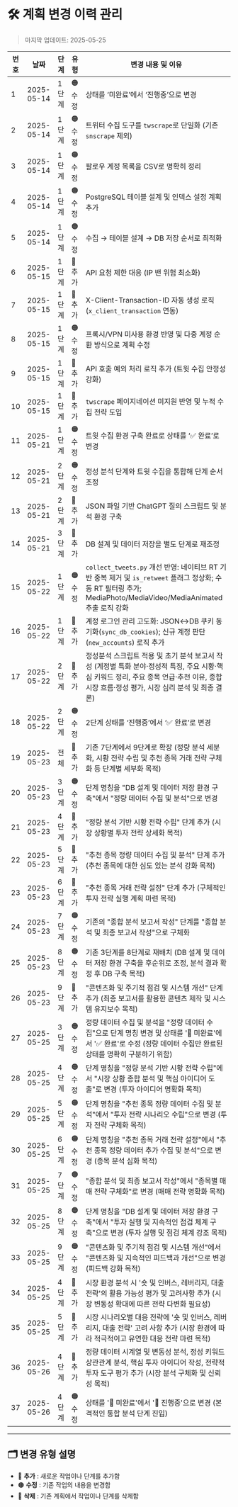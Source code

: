 # 🛠️ 계획 변경 이력 관리

> 마지막 업데이트: 2025-05-25

| 번호 | 날짜         | 단계  | 유형    | 변경 내용 및 이유                                                                                                                     |
| -- | ---------- | --- | ----- | ------------------------------------------------------------------------------------------------------------------------------ |
| 1  | 2025-05-14 | 1단계 | 🟠 수정 | 상태를 ‘미완료’에서 ‘진행중’으로 변경                                                                                                         |
| 2  | 2025-05-14 | 1단계 | 🟠 수정 | 트위터 수집 도구를 `twscrape`로 단일화 (기존 `snscrape` 제외)                                                                                  |
| 3  | 2025-05-14 | 1단계 | 🟠 수정 | 팔로우 계정 목록을 CSV로 명확히 정리                                                                                                         |
| 4  | 2025-05-14 | 1단계 | 🟠 수정 | PostgreSQL 테이블 설계 및 인덱스 설정 계획 추가                                                                                               |
| 5  | 2025-05-14 | 1단계 | 🟠 수정 | 수집 → 테이블 설계 → DB 저장 순서로 최적화                                                                                                    |
| 6  | 2025-05-15 | 1단계 | 🔵 추가 | API 요청 제한 대응 (IP 밴 위험 최소화)                                                                                                     |
| 7  | 2025-05-15 | 1단계 | 🔵 추가 | X-Client-Transaction-ID 자동 생성 로직 (`x_client_transaction` 연동)                                                                   |
| 8  | 2025-05-15 | 1단계 | 🟠 수정 | 프록시/VPN 미사용 환경 반영 및 다중 계정 순환 방식으로 계획 수정                                                                                        |
| 9  | 2025-05-15 | 1단계 | 🔵 추가 | API 호출 예외 처리 로직 추가 (트윗 수집 안정성 강화)                                                                                              |
| 10 | 2025-05-15 | 1단계 | 🔵 추가 | `twscrape` 페이지네이션 미지원 반영 및 누적 수집 전략 도입                                                                                         |
| 11 | 2025-05-21 | 1단계 | 🟠 수정 | 트윗 수집 환경 구축 완료로 상태를 ‘✅ 완료’로 변경                                                                                                 |
| 12 | 2025-05-21 | 2단계 | 🟠 수정 | 정성 분석 단계와 트윗 수집을 통합해 단계 순서 조정                                                                                                  |
| 13 | 2025-05-21 | 2단계 | 🔵 추가 | JSON 파일 기반 ChatGPT 질의 스크립트 및 분석 환경 구축                                                                                          |
| 14 | 2025-05-21 | 3단계 | 🔵 추가 | DB 설계 및 데이터 저장을 별도 단계로 재조정                                                                                                     |
| 15 | 2025-05-22 | 1단계 | 🟠 수정 | `collect_tweets.py` 개선 반영: 네이티브 RT 기반 중복 제거 및 `is_retweet` 플래그 정상화; 수동 RT 필터링 추가; MediaPhoto/MediaVideo/MediaAnimated 추출 로직 강화 |
| 16 | 2025-05-22 | 1단계 | 🔵 추가 | 계정 로그인 관리 고도화: JSON↔DB 쿠키 동기화(`sync_db_cookies`); 신규 계정 판단(`new_accounts`) 로직 추가                                               |
| 17 | 2025-05-22 | 2단계 | 🔵 추가 | 정성분석 스크립트 적용 및 초기 분석 보고서 작성 (계정별 특화 분야·정성적 특징, 주요 시황·핵심 키워드 정리, 주요 종목 언급·추천 이유, 종합 시장 흐름·정성 평가, 시장 심리 분석 및 최종 결론)              |
| 18 | 2025-05-22 | 2단계 | 🟠 수정 | 2단계 상태를 ‘진행중’에서 ‘✅ 완료’로 변경                                                                                                     |
| 19 | 2025-05-23 | 전체  | 🔵 추가 | 기존 7단계에서 9단계로 확장 (정량 분석 세분화, 시황 전략 수립 및 추천 종목 거래 전략 구체화 등 단계별 세부화 목적)                                                          |
| 20 | 2025-05-23 | 3단계 | 🟠 수정 | 단계 명칭을 "DB 설계 및 데이터 저장 환경 구축"에서 "정량 데이터 수집 및 분석"으로 변경                                                                          |
| 21 | 2025-05-23 | 4단계 | 🔵 추가 | "정량 분석 기반 시황 전략 수립" 단계 추가 (시장 상황별 투자 전략 상세화 목적)                                                                                |
| 22 | 2025-05-23 | 5단계 | 🔵 추가 | "추천 종목 정량 데이터 수집 및 분석" 단계 추가 (추천 종목에 대한 심도 있는 분석 강화 목적)                                                                        |
| 23 | 2025-05-23 | 6단계 | 🔵 추가 | "추천 종목 거래 전략 설정" 단계 추가 (구체적인 투자 전략 실행 계획 마련 목적)                                                                                |
| 24 | 2025-05-23 | 7단계 | 🟠 수정 | 기존의 "종합 분석 보고서 작성" 단계를 "종합 분석 및 최종 보고서 작성"으로 구체화                                                                               |
| 25 | 2025-05-23 | 8단계 | 🟠 수정 | 기존 3단계를 8단계로 재배치 (DB 설계 및 데이터 저장 환경 구축을 후순위로 조정, 분석 결과 확정 후 DB 구축 목적)                                                          |
| 26 | 2025-05-23 | 9단계 | 🔵 추가 | "콘텐츠화 및 주기적 점검 및 시스템 개선" 단계 추가 (최종 보고서를 활용한 콘텐츠 제작 및 시스템 유지보수 목적)                                                              |
| 27 | 2025-05-25 | 3단계 | 🟠 수정 | 정량 데이터 수집 및 분석을 "정량 데이터 수집"으로 단계 명칭 변경 및 상태를 '🔲 미완료'에서 '✅ 완료'로 수정 (정량 데이터 수집만 완료된 상태를 명확히 구분하기 위함) |
| 28 | 2025-05-25 | 4단계 | 🟠 수정 | 단계 명칭을 "정량 분석 기반 시황 전략 수립"에서 "시장 상황 종합 분석 및 핵심 아이디어 도출"로 변경 (투자 아이디어 명확화 목적)                        |
| 29 | 2025-05-25 | 5단계 | 🟠 수정 | 단계 명칭을 "추천 종목 정량 데이터 수집 및 분석"에서 "투자 전략 시나리오 수립"으로 변경 (투자 전략 구체화 목적)                                 |
| 30 | 2025-05-25 | 6단계 | 🟠 수정 | 단계 명칭을 "추천 종목 거래 전략 설정"에서 "추천 종목 정량 데이터 추가 수집 및 분석"으로 변경 (종목 분석 심화 목적)                              |
| 31 | 2025-05-25 | 7단계 | 🟠 수정 | "종합 분석 및 최종 보고서 작성"에서 "종목별 매매 전략 구체화"로 변경 (매매 전략 명확화 목적)                                            |
| 32 | 2025-05-25 | 8단계 | 🟠 수정 | 단계 명칭을 "DB 설계 및 데이터 저장 환경 구축"에서 "투자 실행 및 지속적인 점검 체계 구축"으로 변경 (투자 실행 및 점검 체계 강조 목적)                  |
| 33 | 2025-05-25 | 9단계 | 🟠 수정 | "콘텐츠화 및 주기적 점검 및 시스템 개선"에서 "콘텐츠화 및 지속적인 피드백과 개선"으로 변경 (피드백 강화 목적)                                   |
| 34 | 2025-05-25 | 4단계 | 🔵 추가 | 시장 환경 분석 시 '숏 및 인버스, 레버리지, 대출 전략'의 활용 가능성 평가 및 고려사항 추가 (시장 변동성 확대에 따른 전략 다변화 필요성) |
| 35 | 2025-05-25 | 5단계 | 🔵 추가 | 시장 시나리오별 대응 전략에 '숏 및 인버스, 레버리지, 대출 전략' 고려 사항 추가 (시장 환경에 따라 적극적이고 유연한 대응 전략 마련 목적) |
| 36 | 2025-05-26 | 4단계 | 🔵 추가 | 정량 데이터 시계열 및 변동성 분석, 정성 키워드 상관관계 분석, 핵심 투자 아이디어 작성, 전략적 투자 도구 평가 추가 (시장 분석 구체화 및 신뢰성 목적)                                       |
| 37 | 2025-05-26 | 4단계 | 🟠 수정 | 상태를 '🔲 미완료'에서 '🔶 진행중'으로 변경 (본격적인 통합 분석 단계 진입)                                                                                |

---

## 🗂️ **변경 유형 설명**

* 🔵 **추가** : 새로운 작업이나 단계를 추가함
* 🟠 **수정** : 기존 작업의 내용을 변경함
* 🔴 **삭제** : 기존 계획에서 작업이나 단계를 삭제함
